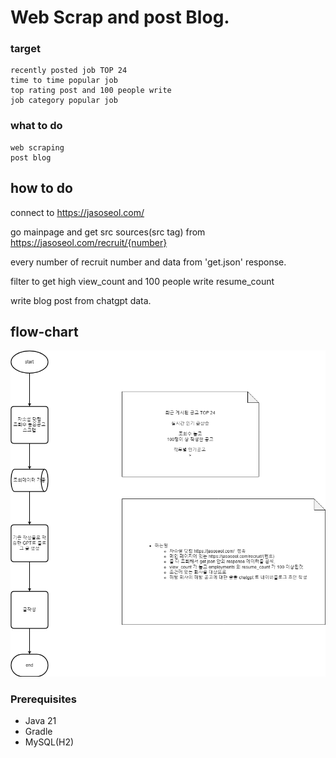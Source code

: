 # Web Scrap and post Blog.

### target
    recently posted job TOP 24
    time to time popular job
    top rating post and 100 people write
    job category popular job
### what to do
    web scraping
    post blog

## how to do
connect to https://jasoseol.com/

go mainpage and get src sources(src tag) from https://jasoseol.com/recruit/{number}

every number of recruit number and data from 'get.json' response.

filter to get high view_count and 100 people write resume_count

write blog post from chatgpt data.


## flow-chart
![alt text](flow-chart.png)

### Prerequisites
- Java 21
- Gradle
- MySQL(H2)
